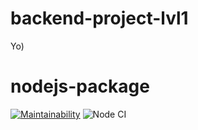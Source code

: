 # backend-project-lvl1
Yo)
# nodejs-package
[![Maintainability](https://api.codeclimate.com/v1/badges/a99a88d28ad37a79dbf6/maintainability)](https://codeclimate.com/github/codeclimate/codeclimate/maintainability)
![Node CI](https://github.com/Kwel-u/backend-project-lvl1/workflows/Node%20CI/badge.svg)